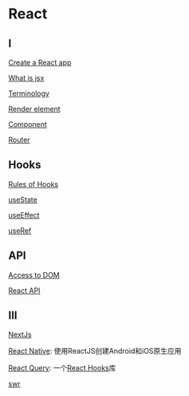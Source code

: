 # React

## I

[Create a React app](React_Create_App.md)

[What is jsx](React_Jsx.md)

[Terminology](React_Terminology.md)

[Render element](React_Render_Element.md)

[Component](React_Component.md)

[Router](React_Router.md)

## Hooks

[Rules of Hooks](React_Rules_Of_Hooks.md)

[useState](React_Hooks_UseState.md)

[useEffect](React_Hooks_UseEffect.md)

[useRef](React_Hooks_UseRef.md)

## API

[Access to DOM](React_API_Refs.md)

[React API](React_API.md)

## III

[NextJs](NextJs.md)

[React Native](React_Native.md): 使用ReactJS创建Android和iOS原生应用

[React Query](React_Query.md): 一个[React Hooks]()库

[swr](React_Swr.md)